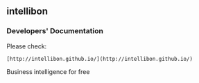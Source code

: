 ## intellibon
### Developers' Documentation
Please check:
```
[http://intellibon.github.io/](http://intellibon.github.io/)
```
Business intelligence for free
